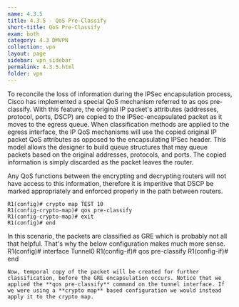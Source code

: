 ```yaml
---
name: 4.3.5
title: 4.3.5 - QoS Pre-Classify
short-title: QoS Pre-Classify
exam: both
category: 4.3 DMVPN
collection: vpn
layout: page
sidebar: vpn_sidebar
permalink: 4.3.5.html
folder: vpn
---
```

To reconcile the loss of information during the IPSec encapsulation process, Cisco has implemented a special QoS mechanism referred to as qos pre-classify. With this feature, the original IP packet's attributes (addresses, protocol, ports, DSCP) are copied to the IPSec-encapsulated packet as it moves to the egress queue. When classification methods are applied to the egress interface, the IP QoS mechanisms will use the copied original IP packet QoS attributes as opposed to the encapsulating IPSec header. This model allows the designer to build queue structures that may queue packets based on the original addresses, protocols, and ports. The copied information is simply discarded as the packet leaves the router.

Any QoS functions between the encrypting and decrypting routers will not have access to this information, therefore it is imperitive that DSCP be marked appropriately and enforced properly in the path between routers.

```
R1(config)# crypto map TEST 10
R1(config-crypto-map)# qos pre-classify
R1(config-crypto-map)# exit
R1(config)# end
```
In this scenario, the packets are classified as GRE which is probably not all that helpful. That's why the below configuration makes much more sense.
R1(config)# interface Tunnel0
R1(config-if)# qos pre-classify
R1(config-if)# end
```
Now, temporal copy of the packet will be created for further classification, before the GRE encapsulation occurs. Notice that we applied the **qos pre-classify** command on the tunnel interface. If we were using a **crypto map** based configuration we would instead apply it to the crypto map.